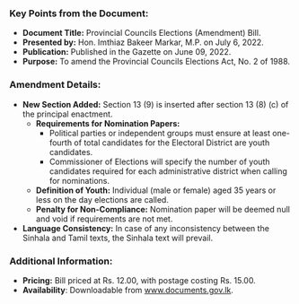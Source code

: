 ### Key Points from the Document:

- **Document Title:** Provincial Councils Elections (Amendment) Bill.
- **Presented by:** Hon. Imthiaz Bakeer Markar, M.P. on July 6, 2022.
- **Publication:** Published in the Gazette on June 09, 2022.
- **Purpose:** To amend the Provincial Councils Elections Act, No. 2 of 1988.

### Amendment Details:
- **New Section Added:** Section 13 (9) is inserted after section 13 (8) (c) of the principal enactment.
  - **Requirements for Nomination Papers:**
    - Political parties or independent groups must ensure at least one-fourth of total candidates for the Electoral District are youth candidates.
    - Commissioner of Elections will specify the number of youth candidates required for each administrative district when calling for nominations.
  - **Definition of Youth:** Individual (male or female) aged 35 years or less on the day elections are called.
  - **Penalty for Non-Compliance:** Nomination paper will be deemed null and void if requirements are not met.
- **Language Consistency:** In case of any inconsistency between the Sinhala and Tamil texts, the Sinhala text will prevail.

### Additional Information:
- **Pricing:** Bill priced at Rs. 12.00, with postage costing Rs. 15.00.
- **Availability**: Downloadable from www.documents.gov.lk.
